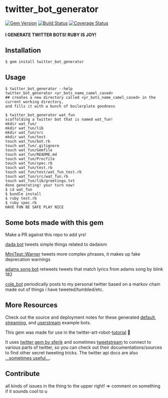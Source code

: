 # twitter_bot_generator

[![Gem Version](https://badge.fury.io/rb/twitter_bot_generator.svg)](http://badge.fury.io/rb/twitter_bot_generator) [![Build Status](https://travis-ci.org/coleww/twitter_bot_generator.svg?branch=master)](https://travis-ci.org/coleww/twitter_bot_generator) [![Coverage Status](https://coveralls.io/repos/coleww/twitter_bot_generator/badge.png?branch=master)](https://coveralls.io/r/coleww/twitter_bot_generator?branch=master)

#### I GENERATE TWITTER BOTS! RUBY IS JOY!


## Installation

    $ gem install twitter_bot_generator

## Usage

```
$ twitter_bot_generator --help
twitter_bot_generator <yr_bots_name_camel_cased>
## creates a new directory called <yr_bots_name_camel_cased> in the current working directory,
and fills it with a bunch of boilerplate goodness

$ twitter_bot_generator wat_fun
scaffolding a twitter bot that is named wat_fun!
mkdir wat_fun/
mkdir wat_fun/lib
mkdir wat_fun/src
mkdir wat_fun/test
touch wat_fun/bot.rb
touch wat_fun/.gitignore
touch wat_fun/Gemfile
touch wat_fun/README.md
touch wat_fun/Procfile
touch wat_fun/spec.rb
touch wat_fun/test.rb
touch wat_fun/test/wat_fun_test.rb
touch wat_fun/src/wat_fun.rb
touch wat_fun/lib/greetings.txt
done generating! your turn now!
$ cd wat_fun
$ bundle install
$ ruby test.rb
$ ruby spec.rb
HAVE FUN BE SAFE PLAY NICE
```


## Some bots made with this gem

Make a PR against this repo to add yrs!

[dada bot](https://github.com/coleww/dadabot) tweets simple things related to dadaism

[MiniTest::Warner](https://github.com/coleww/mini_test_warner_bot) tweets more complex phrases, it makes up fake deprecation warnings

[adams song bot](https://github.com/coleww/adams_song_bot) retweets tweets that match lyrics from adams song by blink 182

[cole_bot](https://github.com/coleww/cole_bot) periodically posts to my personal twitter based on a markov chain made out of things i have tweeted/tumbled/etc.

## More Resources

Check out the source and deployment notes for these generated [default](https://github.com/coleww/twitter_bot_generator/tree/master/such_test_bot),  [streaming](https://github.com/coleww/twitter_bot_generator/tree/master/such_streaming_bot), and [userstream](https://github.com/coleww/twitter_bot_generator/tree/master/such_userstream_bot) example bots.

This gem was made for use in the twitter-art-robot-[tutorial](http://github.com/coleww/twitter-art-bot-tutorial) :dancers:

It uses [twitter gem by sferik](https://github.com/sferik/twitter) and sometimes [tweetstream](https://github.com/tweetstream/tweetstream) to connect to various parts of twitter, so you can check out their documentations/sources to find other secret tweeting tricks. The twitter api docs are also [...sometimes useful...](https://dev.twitter.com/overview/documentation).

## Contribute

all kinds of issues in the thing to the upper right! =>
comment on something if it sounds cool to u
